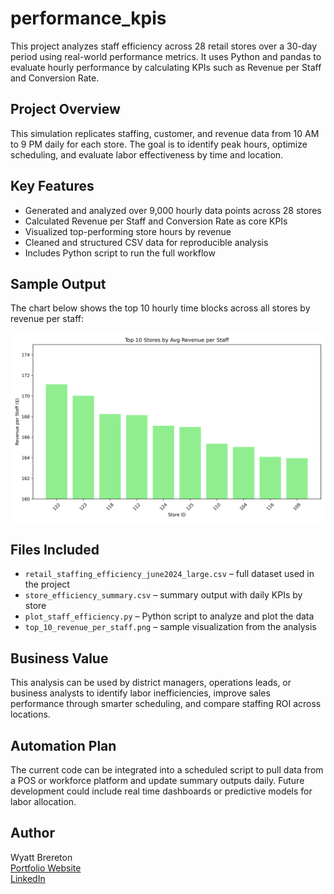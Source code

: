# performance_kpis

This project analyzes staff efficiency across 28 retail stores over a 30-day period using real-world performance metrics. It uses Python and pandas to evaluate hourly performance by calculating KPIs such as Revenue per Staff and Conversion Rate.

## Project Overview

This simulation replicates staffing, customer, and revenue data from 10 AM to 9 PM daily for each store. The goal is to identify peak hours, optimize scheduling, and evaluate labor effectiveness by time and location.

## Key Features

- Generated and analyzed over 9,000 hourly data points across 28 stores
- Calculated Revenue per Staff and Conversion Rate as core KPIs
- Visualized top-performing store hours by revenue
- Cleaned and structured CSV data for reproducible analysis
- Includes Python script to run the full workflow

## Sample Output

The chart below shows the top 10 hourly time blocks across all stores by revenue per staff:

![Top 10 Revenue per Staff](top_10_revenue_per_staff.png)

## Files Included

- `retail_staffing_efficiency_june2024_large.csv` – full dataset used in the project
- `store_efficiency_summary.csv` – summary output with daily KPIs by store
- `plot_staff_efficiency.py` – Python script to analyze and plot the data
- `top_10_revenue_per_staff.png` – sample visualization from the analysis

## Business Value

This analysis can be used by district managers, operations leads, or business analysts to identify labor inefficiencies, improve sales performance through smarter scheduling, and compare staffing ROI across locations.

## Automation Plan

The current code can be integrated into a scheduled script to pull data from a POS or workforce platform and update summary outputs daily. Future development could include real time dashboards or predictive models for labor allocation.

## Author

Wyatt Brereton  
[Portfolio Website](https://sites.google.com/u/0/d/18HYom_BAQB-ZSfd2Fe5JN4r762mXC1h3/p/1h2SnzTLgyf2ABZn_vliKrxlGYw9GqMnV/preview)  
[LinkedIn](https://www.linkedin.com/in/wyattbrereton)
